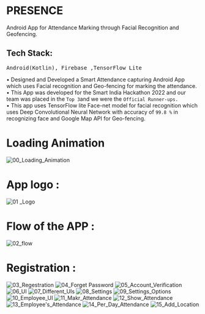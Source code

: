 # PRESENCE
Android App for Attendance Marking through Facial Recognition and Geofencing. <br>
## Tech Stack:
<pre>Android(Kotlin), Firebase ,TensorFlow Lite </pre>
• Designed and Developed a Smart Attendance capturing Android App which
uses Facial recognition and Geo-fencing for marking the attendance.<br>
• This App was developed for the Smart India Hackathon 2022 and our team
was placed in the `Top 3`and we were the `Official Runner-ups.`<br>
• This app uses TensorFlow lite Face-net model for facial recognition which uses
Deep Convolutional Neural Network with accuracy of `99.8 %` in
recognizing face and Google Map API for Geo-fencing.<br> <h1>Loading Animation</h1>

![00_Loading_Animation](https://github.com/KINSHUK69/PRESENCE/assets/71977053/db828892-12c0-4de5-b034-27126c6c82af)

<h1>App logo : </h1>

![01 _Logo](https://github.com/KINSHUK69/PRESENCE/assets/71977053/146d7c35-b841-485f-96fe-80ff401b0de7)


<h1>Flow of the APP : </h1>

![02_flow](https://github.com/KINSHUK69/PRESENCE/assets/71977053/3f18e90a-e887-47d5-b904-205d7057a78d)

<h1>Registration : </h1>

![03_Regestration](https://github.com/KINSHUK69/PRESENCE/assets/71977053/93249e91-106b-4671-aa03-13ce68547897)
![04_Forget Password](https://github.com/KINSHUK69/PRESENCE/assets/71977053/7274313c-b2b2-419b-9ad0-27c641906e7c)
![05_Account_Verification](https://github.com/KINSHUK69/PRESENCE/assets/71977053/490727ab-02e4-41f1-bddc-0d0ec53b1754)
![06_UI](https://github.com/KINSHUK69/PRESENCE/assets/71977053/f6598a82-2143-4016-ae25-f13d5fff7fda)
![07_Different_UIs](https://github.com/KINSHUK69/PRESENCE/assets/71977053/3ae16102-3939-4f7e-a85f-6efcd2d2d383)
![08_Settings](https://github.com/KINSHUK69/PRESENCE/assets/71977053/13bfc3a0-4879-4c2e-b717-b952b7f0af84)
![09_Settings_Options](https://github.com/KINSHUK69/PRESENCE/assets/71977053/4e0ea32f-9516-4c17-9e52-dc41cef92d8f)
![10_Employee_UI](https://github.com/KINSHUK69/PRESENCE/assets/71977053/6e7d60c0-e0a4-4fe8-92e6-4932b7d0a7e2)
![11_Makr_Attendance](https://github.com/KINSHUK69/PRESENCE/assets/71977053/7a5eb7fd-9af7-4d03-98fd-283a68250b0a)
![12_Show_Attendance](https://github.com/KINSHUK69/PRESENCE/assets/71977053/ca984f37-8f6b-4fa4-8d7f-f0cab8b1f213)
![13_Employee's_Attendance](https://github.com/KINSHUK69/PRESENCE/assets/71977053/7f2e6d5d-bf43-4d86-9ea2-b66a05659496)
![14_Per_Day_Attendance](https://github.com/KINSHUK69/PRESENCE/assets/71977053/7e71e817-0776-4511-b0d4-8db12c5f9cca)
![15_Add_Location](https://github.com/KINSHUK69/PRESENCE/assets/71977053/02e7b1e0-0b12-48bd-a694-8e233cbbb66d)
